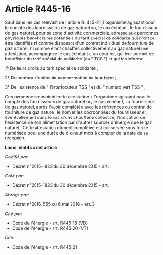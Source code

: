 # Article R445-16

Sauf dans les cas relevant de l'article R. 445-21, l'organisme agissant pour le compte des fournisseurs de gaz naturel ou, le
cas échéant, le fournisseur de gaz naturel, pour sa zone d'activité commerciale, adresse aux personnes physiques
bénéficiaires potentiels du tarif spécial de solidarité qui n'ont pu être identifiés ni comme disposant d'un contrat
individuel de fourniture de gaz naturel, ni comme étant chauffés collectivement au gaz naturel une attestation, accompagnée
le cas échéant d'un courrier, qui leur permet de bénéficier du tarif spécial de solidarité (ou " TSS ") et qui les informe : 

1° De leurs droits au tarif spécial de solidarité ; 

2° Du nombre d'unités de consommation de leur foyer ; 

3° De l'existence de " l'interlocuteur TSS " et du " numéro vert TSS " ; 

Ces personnes renvoient cette attestation à l'organisme agissant pour le compte des fournisseurs de gaz naturel ou, le cas
échéant, au fournisseur de gaz naturel, après l'avoir complétée avec les références du contrat de fourniture de gaz naturel,
le nom et les coordonnées du fournisseur et, éventuellement dans le cas d'une chaufferie collective, l'indication de
l'existence de son alimentation par d'autres sources d'énergie que le gaz natureL. Cette attestation dûment complétée est
conservée sous forme numérisée pour une durée de dix-neuf mois à compter de la date de sa réception.

**Liens relatifs à cet article**

_Codifié par_:

  - Décret n°2015-1823 du 30 décembre 2015 - art.

_Créé par_:

  - Décret n°2015-1823 du 30 décembre 2015 - art.

_Abrogé par_:

  - Décret n°2016-555 du 6 mai 2016 - art. 3

_Cité par_:

  - Code de l'énergie - art. R445-18 (VD)
  - Code de l'énergie - art. R445-20 (VT)

_Cite_:

  - Code de l'énergie - art. R445-21
